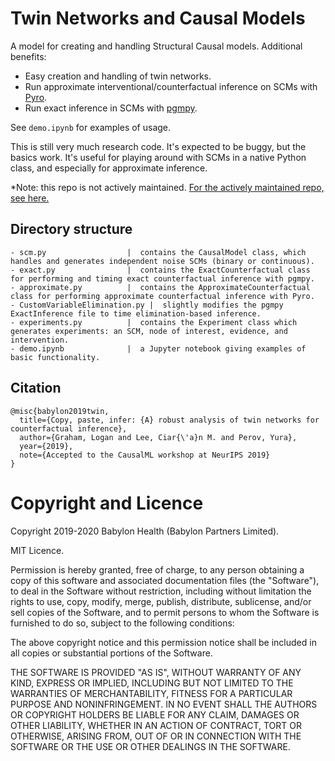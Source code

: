 # Twin Networks and Causal Models
A model for creating and handling Structural Causal models. Additional benefits:

- Easy creation and handling of twin networks.
- Run approximate interventional/counterfactual inference on SCMs with [Pyro](https://github.com/pyro-ppl/pyro).
- Run exact inference in SCMs with [pgmpy](https://github.com/pgmpy/pgmpy).

See `demo.ipynb` for examples of usage.

This is still very much research code. It's expected to be buggy, but the basics work.
It's useful for playing around with SCMs in a native Python class, and especially for
approximate inference.

*Note: this repo is not actively maintained. [For the actively maintained repo, see here.](https://github.com/logangraham/TwinNetworks)

## Directory structure

```
- scm.py                  |  contains the CausalModel class, which handles and generates independent noise SCMs (binary or continuous).
- exact.py                |  contains the ExactCounterfactual class for performing and timing exact counterfactual inference with pgmpy.
- approximate.py          |  contains the ApproximateCounterfactual class for performing approximate counterfactual inference with Pyro.
- CustomVariableElimination.py |  slightly modifies the pgmpy ExactInference file to time elimination-based inference.
- experiments.py          |  contains the Experiment class which generates experiments: an SCM, node of interest, evidence, and intervention.
- demo.ipynb              |  a Jupyter notebook giving examples of basic functionality.
```

## Citation

```
@misc{babylon2019twin,
  title={Copy, paste, infer: {A} robust analysis of twin networks for counterfactual inference},
  author={Graham, Logan and Lee, Ciar{\'a}n M. and Perov, Yura},
  year={2019},
  note={Accepted to the CausalML workshop at NeurIPS 2019}
}
```


# Copyright and Licence

Copyright 2019-2020 Babylon Health (Babylon Partners Limited).

MIT Licence.

Permission is hereby granted, free of charge, to any person obtaining a copy of this software and associated documentation files (the "Software"), to deal in the Software without restriction, including without limitation the rights to use, copy, modify, merge, publish, distribute, sublicense, and/or sell copies of the Software, and to permit persons to whom the Software is furnished to do so, subject to the following conditions:

The above copyright notice and this permission notice shall be included in all copies or substantial portions of the Software.

THE SOFTWARE IS PROVIDED "AS IS", WITHOUT WARRANTY OF ANY KIND, EXPRESS OR IMPLIED, INCLUDING BUT NOT LIMITED TO THE WARRANTIES OF MERCHANTABILITY, FITNESS FOR A PARTICULAR PURPOSE AND NONINFRINGEMENT. IN NO EVENT SHALL THE AUTHORS OR COPYRIGHT HOLDERS BE LIABLE FOR ANY CLAIM, DAMAGES OR OTHER LIABILITY, WHETHER IN AN ACTION OF CONTRACT, TORT OR OTHERWISE, ARISING FROM, OUT OF OR IN CONNECTION WITH THE SOFTWARE OR THE USE OR OTHER DEALINGS IN THE SOFTWARE.
